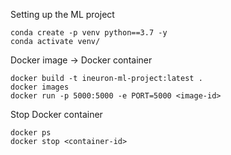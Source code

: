 Setting up the ML project

```
conda create -p venv python==3.7 -y
conda activate venv/
```

Docker image -> Docker container
```
docker build -t ineuron-ml-project:latest .
docker images
docker run -p 5000:5000 -e PORT=5000 <image-id>
```

Stop Docker container
```
docker ps
docker stop <container-id>
```